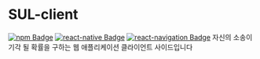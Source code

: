 # SUL-client
[![npm Badge](https://img.shields.io/badge/npm-6.14.6-orange)](https://docs.npmjs.com/cli/version)
[![react-native Badge](https://img.shields.io/badge/react--native-0.63.1-orange)](https://reactnative.dev/versions)
[![react-navigation Badge](https://img.shields.io/badge/react--navigation-5.7.1-orange)](https://reactnavigation.org/docs/getting-started)
자신의 소송이 기각 될 확률을 구하는 웹 애플리케이션 클라이언트 사이드입니다
